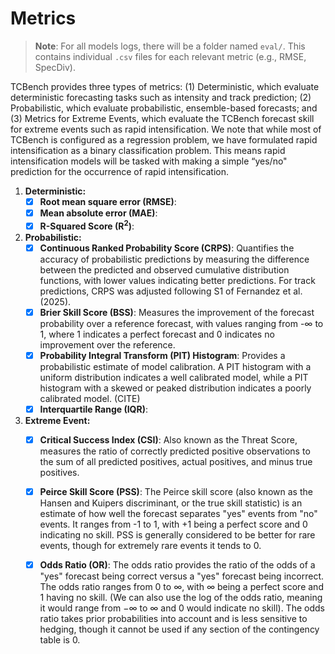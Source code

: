 # Metrics

> __Note__: For all models logs, there will be a folder named `eval/`. This contains individual `.csv` files for each relevant metric (e.g., RMSE, SpecDiv).


TCBench provides three types of metrics: (1) Deterministic, which evaluate deterministic forecasting tasks such as intensity and track prediction; (2) Probabilistic, which evaluate probabilistic, ensemble-based forecasts; and (3) Metrics for Extreme Events, which evaluate the TCBench forecast skill for extreme events such as rapid intensification. We note that while most of TCBench is configured as a regression problem, we have formulated rapid intensification as a binary classification problem. This means rapid intensification models will be tasked with making a simple “yes/no" prediction for the occurrence of rapid intensification. 

1. __Deterministic:__
    - [x] **Root mean square error (RMSE)**:
    - [x] **Mean absolute error (MAE)**:
    - [x] **R-Squared Score (R<sup>2</sup>)**:

2. __Probabilistic:__
    - [x] **Continuous Ranked Probability Score (CRPS)**: Quantifies the accuracy of probabilistic predictions by measuring the difference between the predicted and observed cumulative distribution functions, with lower values indicating better predictions. For track predictions, CRPS was adjusted following S1 of Fernandez et al. (2025). 
    - [x] **Brier Skill Score (BSS)**: Measures the improvement of the forecast probability over a reference forecast, with values ranging from -∞ to 1, where 1 indicates a perfect forecast and 0 indicates no improvement over the reference. 
    - [x] **Probability Integral Transform (PIT) Histogram**: Provides a probabilistic estimate of model calibration. A PIT histogram with a uniform distribution indicates a well calibrated model, while a PIT histogram with a skewed or peaked distribution indicates a poorly calibrated model. (CITE)
    - [x] **Interquartile Range (IQR)**: 
    
3. __Extreme Event:__
    - [x] **Critical Success Index (CSI)**: Also known as the Threat Score, measures the ratio of correctly predicted positive observations to the sum of all predicted positives, actual positives, and minus true positives. 
    - [x] **Peirce Skill Score (PSS)**: The Peirce skill score (also known as the Hansen and Kuipers discriminant, or the true skill statistic) is an estimate of how well the forecast separates "yes" events from "no" events. It ranges from -1 to 1, with +1 being a perfect score and 0 indicating no skill. PSS is generally considered to be better for rare events, though for extremely rare events it tends to 0. 
    - [x] **Odds Ratio (OR)**: The odds ratio provides the ratio of the odds of a "yes" forecast being correct versus a "yes" forecast being incorrect. The odds ratio ranges from 0 to $\infty$, with $\infty$ being a perfect score and 1 having no skill. (We can also use the log of the odds ratio, meaning it would range from $-\infty$ to $\infty$ and 0 would indicate no skill). The odds ratio takes prior probabilities into account and is less sensitive to hedging, though it cannot be used if any section of the contingency table is 0.
    
